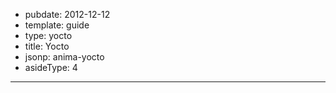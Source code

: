 -	pubdate: 2012-12-12
-	template: guide
-	type: yocto
-	title: Yocto
-	jsonp: anima-yocto
-	asideType: 4

---
